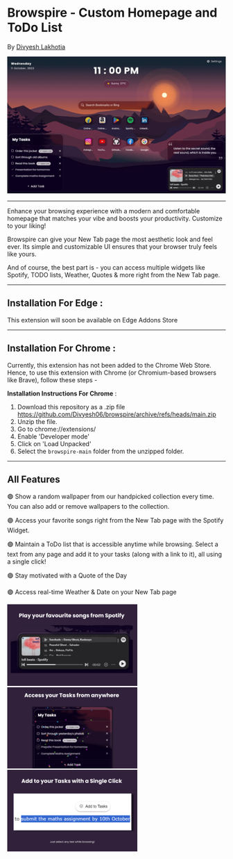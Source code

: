 # Browspire - Custom Homepage and ToDo List
By [Divyesh Lakhotia](https://www.linkedin.com/in/divyesh-lakhotia/)

<img src="Media/New%20Tab%20Updated.png" alt="New Tab Page" width="700"/>

___
Enhance your browsing experience with a modern and comfortable homepage that matches your vibe and boosts your productivity. Customize to your liking!

Browspire can give your New Tab page the most aesthetic look and feel ever. Its simple and customizable UI ensures that your browser truly feels like yours. 

And of course, the best part is - you can access multiple widgets like Spotify, TODO lists, Weather, Quotes & more right from the New Tab page.





------

## Installation For Edge :
This extension will soon be available on Edge Addons Store

------

## Installation For Chrome :
Currently, this extension has not been added to the Chrome Web Store. Hence, to use this extension with Chrome (or Chromium-based browsers like Brave), follow these steps - 

**Installation Instructions For Chrome** :

1. Download this repository as a .zip file
   https://github.com/Divyesh06/browspire/archive/refs/heads/main.zip
3. Unzip the file. 
4. Go to chrome://extensions/
5. Enable 'Developer mode'
6. Click on 'Load Unpacked'
7. Select the `browspire-main` folder from the unzipped folder.
----
## All Features

🟣 Show a random wallpaper from our handpicked collection every time. You can also add or remove wallpapers to the collection.

🟣 Access your favorite songs right from the New Tab page with the Spotify Widget.

🟣 Maintain a ToDo list that is accessible anytime while browsing. Select a text from any page and add it to your tasks (along with a link to it), all using a single click!

🟣 Stay motivated with a Quote of the Day

🟣 Access real-time Weather & Date on your New Tab page

<img src="Media/Spotify.png" alt="New Tab Page" width="300"/> <img src="Media/TODO.png" alt="New Tab Page" width="300"/> <img src="Media/AddToTasks.png" alt="New Tab Page" width="300"/>
